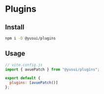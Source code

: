 # Plugins

## Install

```bash
npm i -D @yusui/plugins
```

## Usage

```js
// vite.config.js
import { avuePatch } from "@yusui/plugins";

export default {
  plugins: [avuePatch()]
};
```
